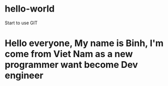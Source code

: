 # hello-world
Start to use GIT

# Hello everyone, My name is Binh, I'm come from Viet Nam as a new programmer want become Dev engineer
